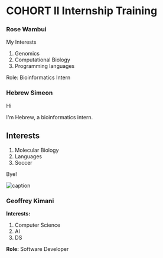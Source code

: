 # COHORT II Internship Training

### Rose Wambui

My Interests
1. Genomics
2. Computational Biology
3. Programming languages

Role: Bioinformatics Intern

### Hebrew Simeon
Hi

I'm Hebrew, a bioinformatics intern.

## Interests

1. Molecular Biology
2. Languages
3. Soccer

Bye!

![caption](https://compote.slate.com/images/697b023b-64a5-49a0-8059-27b963453fb1.gif)

### Geoffrey Kimani

**Interests:**
1. Computer Science
2. AI
3. DS

**Role:** Software Developer
